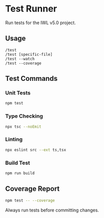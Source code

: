 # Test Runner

Run tests for the IWL v5.0 project.

## Usage
```
/test
/test [specific-file]
/test --watch
/test --coverage
```

## Test Commands

### Unit Tests
```bash
npm test
```

### Type Checking
```bash
npx tsc --noEmit
```

### Linting
```bash
npx eslint src --ext ts,tsx
```

### Build Test
```bash
npm run build
```

## Coverage Report
```bash
npm test -- --coverage
```

Always run tests before committing changes.